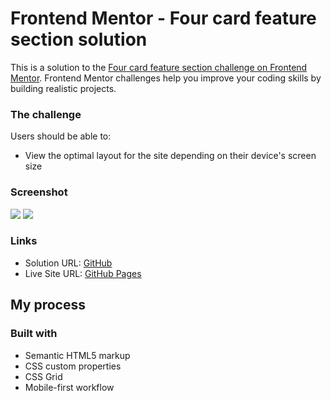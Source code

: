 # Frontend Mentor - Four card feature section solution

This is a solution to the [Four card feature section challenge on Frontend Mentor](https://www.frontendmentor.io/challenges/four-card-feature-section-weK1eFYK). Frontend Mentor challenges help you improve your coding skills by building realistic projects.

### The challenge

Users should be able to:

- View the optimal layout for the site depending on their device's screen size

### Screenshot

![](./mobile.png)
![](./desktop.png)

### Links

- Solution URL: [GitHub](https://github.com/leemander/Frontend-Mentor-Projects/tree/main/four-card-feature-section-master)
- Live Site URL: [GitHub Pages](https://leemander.github.io/Frontend-Mentor-Projects/four-card-feature-section-master/)

## My process

### Built with

- Semantic HTML5 markup
- CSS custom properties
- CSS Grid
- Mobile-first workflow

